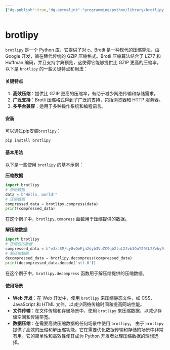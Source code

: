 ```yaml
---
{"dg-publish":true,"dg-permalink":"programming/python/library/brotlipy.md","permalink":"/programming/python/library/brotlipy.md/"}
---
```



# brotlipy

`brotlipy` 是一个 Python 库，它提供了对 c。Brotli 是一种现代的压缩算法，由 Google 开发，旨在替代传统的 GZIP 压缩格式。Brotli 压缩算法结合了 LZ77 和 Huffman 编码，并且支持字典预览，这使得它能够提供比 GZIP 更高的压缩率。 以下是 `brotlipy` 的一些关键特点和用法：

#### 关键特点

1. **高效压缩**：提供比 GZIP 更高的压缩率，有助于减少网络传输和存储需求。
2. **广泛支持**：Brotli 压缩格式得到了广泛的支持，包括浏览器和 HTTP 服务器。
3. **多平台兼容**：适用于多种操作系统和编程语言。

#### 安装

可以通过pip安装`brotlipy`：

```bash
pip install brotlipy
```

#### 基本用法

以下是一些使用 `brotlipy` 的基本示例：

**压缩数据**

```python
import brotlipy
# 原始数据
data = b"Hello, world!"
# 压缩数据
compressed_data = brotlipy.compress(data)
print(compressed_data)
```

在这个例子中，`brotlipy.compress` 函数用于压缩提供的数据。

**解压缩数据**

```python
import brotlipy
# 压缩后的数据
compressed_data = b"eJzLSM/Ly8vQmFja2dyb3VuZC9qb2luL2Jvb3QuY29tL2Zvby9iYW5pbWF0ZS9pbmRleC5odG1sPz8/MzQ2NjA3O2JhcnJheS9pbmRleC5odG1sLmpwZw=="
# 解压缩数据
decompressed_data = brotlipy.decompress(compressed_data)
print(decompressed_data.decode('utf-8'))
```

在这个例子中，`brotlipy.decompress` 函数用于解压缩提供的压缩数据。

#### 使用场景

* **Web 开发**：在 Web 开发中，使用 `brotlipy` 来压缩静态文件，如 CSS、JavaScript 和 HTML 文件，以减少网络传输时间和提高网站性能。
* **文件传输**：在文件传输和存储场景中，使用 `brotlipy` 来压缩数据，以减少存储空间和传输带宽。
* **数据压缩**：在需要高效压缩数据的任何场景中使用 `brotlipy`。 由于 `brotlipy` 提供了高效的压缩和解压缩功能，它在需要优化数据传输和存储的场景中非常有用。它的简单性和高效性使其成为 Python 开发者处理压缩数据的理想选择。